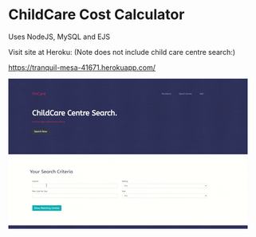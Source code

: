 # ChildCare Cost Calculator
Uses NodeJS, MySQL and EJS

Visit site at Heroku: (Note does not include child care centre search:)

https://tranquil-mesa-41671.herokuapp.com/

[![Centre Search](ccsearchG.gif)](https://gph.is/g/Eq0bOp1)


